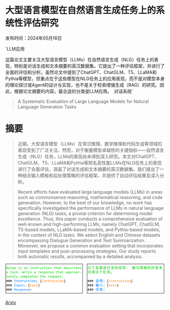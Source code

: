 # 大型语言模型在自然语言生成任务上的系统性评估研究

发布时间：2024年05月16日

`LLM应用

这篇论文主要关注大型语言模型（LLMs）在自然语言生成（NLG）任务上的表现，特别是对话生成和文本摘要的英汉数据集。它提出了一种评估框架，并进行了全面的评估和分析。虽然论文中提到了ChatGPT、ChatGLM、T5、LLaMA和Pythia等模型，但重点在于这些模型在NLG任务上的应用表现，而不是对模型本身的理论探讨或Agent的设计与实现，也不是关于检索增强生成（RAG）的研究。因此，根据论文摘要的内容，最合适的分类是LLM应用。` `对话系统`

> A Systematic Evaluation of Large Language Models for Natural Language Generation Tasks

# 摘要

> 近期，大型语言模型（LLMs）在常识推理、数学推理和代码生成等领域的表现受到了广泛关注。然而，对于衡量模型卓越性的关键指标——自然语言生成（NLG）任务，LLMs的表现尚未得到深入研究。本文对ChatGPT、ChatGLM、T5、LLaMA和Pythia等知名高性能LLMs在NLG任务上的表现进行了全面评估，涵盖了对话生成和文本摘要的英汉数据集。我们提出了一种结合输入模板和后处理策略的评估框架，并提供了自动评估结果及深入分析。

> Recent efforts have evaluated large language models (LLMs) in areas such as commonsense reasoning, mathematical reasoning, and code generation. However, to the best of our knowledge, no work has specifically investigated the performance of LLMs in natural language generation (NLG) tasks, a pivotal criterion for determining model excellence. Thus, this paper conducts a comprehensive evaluation of well-known and high-performing LLMs, namely ChatGPT, ChatGLM, T5-based models, LLaMA-based models, and Pythia-based models, in the context of NLG tasks. We select English and Chinese datasets encompassing Dialogue Generation and Text Summarization. Moreover, we propose a common evaluation setting that incorporates input templates and post-processing strategies. Our study reports both automatic results, accompanied by a detailed analysis.

![大型语言模型在自然语言生成任务上的系统性评估研究](../../../paper_images/2405.10251/x1.png)

[Arxiv](https://arxiv.org/abs/2405.10251)